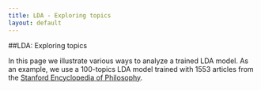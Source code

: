 ```yaml
--- 
title: LDA - Exploring topics
layout: default
---
```


##LDA: Exploring topics

In this page we illustrate various ways to analyze a trained LDA model. As an example, we use a 100-topics LDA model trained with 1553 articles from the [Stanford Encyclopedia of Philosophy](http://plato.stanford.edu/).